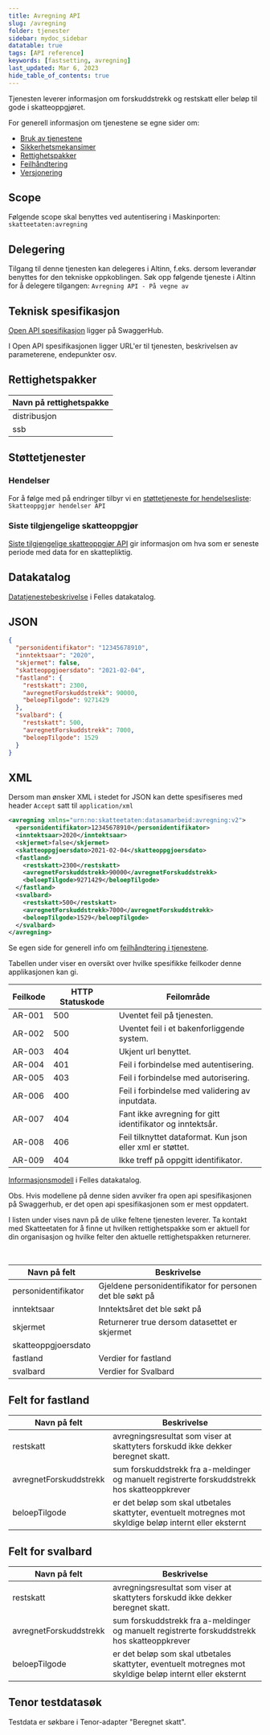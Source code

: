 ```yaml
---
title: Avregning API
slug: /avregning
folder: tjenester
sidebar: mydoc_sidebar
datatable: true
tags: [API reference]
keywords: [fastsetting, avregning]
last_updated: Mar 6, 2023
hide_table_of_contents: true
---
```

<summary>Tjenesten leverer informasjon om forskuddstrekk og restskatt eller beløp til gode i skatteoppgjøret.</summary>

<Tabs underline={true}>
<TabItem headerText="Om tjenesten" itemKey="itemKey-1" default>

For generell informasjon om tjenestene se egne sider om:
* [Bruk av tjenestene](../om/bruk.md)
* [Sikkerhetsmekansimer](../om/sikkerhet.md)
* [Rettighetspakker](../om/rettighetspakker.md)
* [Feilhåndtering](../om/feil.md)
* [Versjonering](../om/versjoner.md)
  
## Scope
Følgende scope skal benyttes ved autentisering i Maskinporten: `skatteetaten:avregning`

## Delegering
Tilgang til denne tjenesten kan delegeres i Altinn, f.eks. dersom leverandør benyttes for den tekniske oppkoblingen. Søk opp følgende tjeneste i Altinn for å delegere tilgangen: `Avregning API - På vegne av`

## Teknisk spesifikasjon
[Open API spesifikasjon](https://app.swaggerhub.com/apis/Skatteetaten_Deling/avregning-api) ligger på SwaggerHub.

I Open API spesifikasjonen ligger URL'er til tjenesten, beskrivelsen av parameterene, endepunkter osv.
 
## Rettighetspakker

| Navn på rettighetspakke |
|---|
| distribusjon |
| ssb |
  
## Støttetjenester

### Hendelser
For å følge med på endringer tilbyr vi en [støttetjeneste for hendelsesliste](./hendelser.md): `Skatteoppgjør hendelser API`

### Siste tilgjengelige skatteoppgjør

[Siste tilgjengelige skatteoppgjør API](./sistetilgjengeligeskatteoppgjoer.md.md) gir informasjon om hva som er seneste periode med data for en skattepliktig.
  
## Datakatalog
 
[Datatjenestebeskrivelse](https://data.norge.no/dataservices/69824ea6-9a1b-3b3f-8163-45b5fd1dd474) i Felles datakatalog.

</TabItem>
<TabItem headerText="Eksempler" itemKey="itemKey-2"> 

## JSON

```json
{
  "personidentifikator": "12345678910",
  "inntektsaar": "2020",
  "skjermet": false,
  "skatteoppgjoersdato": "2021-02-04",
  "fastland": {
    "restskatt": 2300,
    "avregnetForskuddstrekk": 90000,
    "beloepTilgode": 9271429
  },
  "svalbard": {
    "restskatt": 500,
    "avregnetForskuddstrekk": 7000,
    "beloepTilgode": 1529
  }
}
```

## XML

Dersom man ønsker XML i stedet for JSON kan dette spesifiseres med header `Accept` satt til `application/xml`

```xml
<avregning xmlns="urn:no:skatteetaten:datasamarbeid:avregning:v2">
  <personidentifikator>12345678910</personidentifikator>
  <inntektsaar>2020</inntektsaar>
  <skjermet>false</skjermet>
  <skatteoppgjoersdato>2021-02-04</skatteoppgjoersdato>
  <fastland>
    <restskatt>2300</restskatt>
    <avregnetForskuddstrekk>90000</avregnetForskuddstrekk>
    <beloepTilgode>9271429</beloepTilgode>
  </fastland>
  <svalbard>
    <restskatt>500</restskatt>
    <avregnetForskuddstrekk>7000</avregnetForskuddstrekk>
    <beloepTilgode>1529</beloepTilgode>
  </svalbard>
</avregning>
```

</TabItem>
<TabItem headerText="Feilkoder" itemKey="itemKey-3">

Se egen side for generell info om [feilhåndtering i tjenestene](../om/feil.md).

Tabellen under viser en oversikt over hvilke spesifikke feilkoder denne applikasjonen kan gi.

| Feilkode | HTTP Statuskode | Feilområde |
|----------|-----------------|-------|
| AR-001 | 500 | Uventet feil på tjenesten.  |
| AR-002 | 500 | Uventet feil i et bakenforliggende system.  |
| AR-003 | 404 | Ukjent url benyttet. |
| AR-004 | 401 | Feil i forbindelse med autentisering.  |
| AR-005 | 403 | Feil i forbindelse med autorisering.  |
| AR-006 | 400 | Feil i forbindelse med validering av inputdata. |
| AR-007 | 404 | Fant ikke avregning for gitt identifikator og inntektsår. |
| AR-008 | 406 | Feil tilknyttet dataformat. Kun json eller xml er støttet. |
| AR-009 | 404 | Ikke treff på oppgitt identifikator. |

</TabItem>
<TabItem headerText="Informasjonsmodell" itemKey="itemKey-4">

[Informasjonsmodell](https://data.norge.no/informationmodels/fb77ea64-f7c6-3993-8511-1bd2ce8ad259) i Felles datakatalog.
 
Obs. Hvis modellene på denne siden avviker fra open api spesifikasjonen på Swaggerhub, er det open api spesifikasjonen som er mest oppdatert.

I listen under vises navn på de ulike feltene tjenesten leverer. Ta kontakt med Skatteetaten for å finne ut hvilken rettighetspakke som er aktuell for din organisasjon og hvilke felter den aktuelle rettighetspakken returnerer.

<br />

| Navn på felt | Beskrivelse |
| -------------|---------------------------------------------------------------------|
| personidentifikator | Gjeldene personidentifikator for personen det ble søkt på|
| inntektsaar | Inntektsåret det ble søkt på|
| skjermet | Returnerer true dersom datasettet er skjermet |
| skatteoppgjoersdato | |
| fastland | Verdier for fastland |
| svalbard | Verdier for Svalbard |

## Felt for fastland

| Navn på felt | Beskrivelse |
| -------------|---------------------------------------------------------------------|
| restskatt | avregningsresultat som viser at skattyters forskudd ikke dekker beregnet skatt. |
| avregnetForskuddstrekk | sum forskuddstrekk fra a-meldinger og manuelt registrerte forskuddstrekk hos skatteoppkrever |
| beloepTilgode | er det beløp som skal utbetales skattyter, eventuelt motregnes mot skyldige beløp internt eller eksternt |

## Felt for svalbard

| Navn på felt | Beskrivelse |
| -------------|---------------------------------------------------------------------|
| restskatt | avregningsresultat som viser at skattyters forskudd ikke dekker beregnet skatt. |
| avregnetForskuddstrekk | sum forskuddstrekk fra a-meldinger og manuelt registrerte forskuddstrekk hos skatteoppkrever |
| beloepTilgode | er det beløp som skal utbetales skattyter, eventuelt motregnes mot skyldige beløp internt eller eksternt |
 
</TabItem>
<TabItem headerText="Test" itemKey="itemKey-5">

## Tenor testdatasøk
Testdata er søkbare i Tenor-adapter "Beregnet skatt".
  
</TabItem>
</Tabs>
